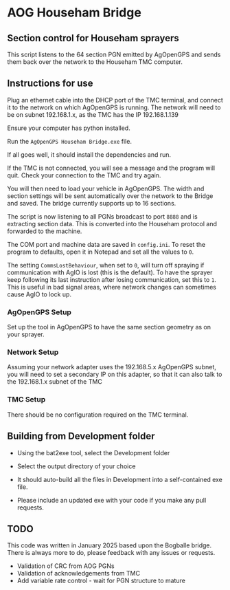 # AOG Househam Bridge
## Section control for Househam sprayers

This script listens to the 64 section PGN emitted by AgOpenGPS and sends them back over the network to the Househam TMC computer.

## Instructions for use
Plug an ethernet cable into the DHCP port of the TMC terminal, and connect it to the network on which AgOpenGPS is running.
The network will need to be on subnet 192.168.1.x, as the TMC has the IP 192.168.1.139

Ensure your computer has python installed.

Run the `AgOpenGPS Househam Bridge.exe` file.

If all goes well, it should install the dependencies and run.

If the TMC is not connected, you will see a message and the program will quit. Check your connection to the TMC and try again.

You will then need to load your vehicle in AgOpenGPS. The width and section settings will be sent automatically over the network to the Bridge and saved.
The bridge currently supports up to 16 sections.

The script is now listening to all PGNs broadcast to port `8888` and is extracting section data. This is converted into the Househam protocol and forwarded to the machine.

The COM port and machine data are saved in `config.ini`. To reset the program to defaults, open it in Notepad and set all the values to `0`.

The setting `CommsLostBehaviour`, when set to `0`, will turn off spraying if communication with AgIO is lost (this is the default).
To have the sprayer keep following its last instruction after losing communication, set this to `1`.
This is useful in bad signal areas, where network changes can sometimes cause AgIO to lock up.

### AgOpenGPS Setup

Set up the tool in AgOpenGPS to have the same section geometry as on your sprayer.


### Network Setup

Assuming your network adapter uses the 192.168.5.x AgOpenGPS subnet, you will need to set a secondary 
IP on this adapter, so that it can also talk to the 192.168.1.x subnet of the TMC



### TMC Setup

There should be no configuration required on the TMC terminal.

## Building from Development folder

- Using the bat2exe tool, select the Development folder

- Select the output directory of your choice

- It should auto-build all the files in Development into a self-contained exe file.

- Please include an updated exe with your code if you make any pull requests.

## TODO
This code was written in January 2025 based upon the Bogballe bridge.
There is always more to do, please feedback with any issues or requests.

- Validation of CRC from AOG PGNs
- Validation of acknowledgements from TMC
- Add variable rate control - wait for PGN structure to mature
